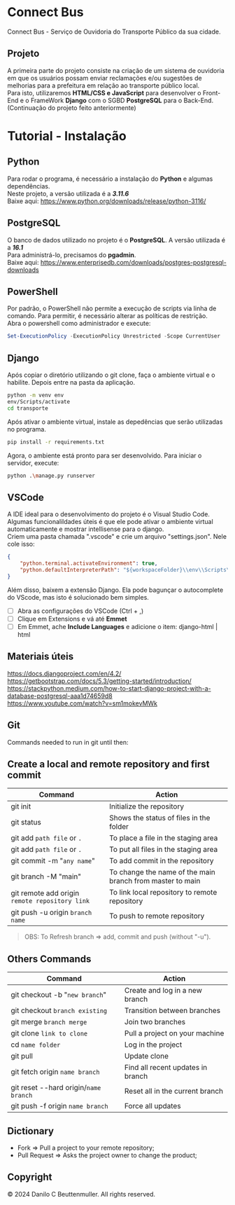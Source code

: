 # Connect Bus
Connect Bus - Serviço de Ouvidoria do Transporte Público da sua cidade.

## Projeto
A primeira parte do projeto consiste na criação de um sistema de ouvidoria em que os usuários possam enviar reclamações e/ou sugestões de melhorias para a prefeitura em relação ao transporte público local.  
Para isto, utilizaremos **HTML/CSS e JavaScript** para desenvolver o Front-End e o FrameWork **Django** com o SGBD **PostgreSQL** para o Back-End.  
(Continuação do projeto feito anteriormente)

# Tutorial - Instalação
## Python
Para rodar o programa, é necessário a instalação do **Python** e algumas dependências.  
Neste projeto, a versão utilizada é a ***3.11.6***  
Baixe aqui: https://www.python.org/downloads/release/python-3116/

## PostgreSQL
O banco de dados utilizado no projeto é o **PostgreSQL**. A versão utilizada é a ***16.1***  
Para administrá-lo, precisamos do **pgadmin**.  
Baixe aqui: https://www.enterprisedb.com/downloads/postgres-postgresql-downloads

## PowerShell
Por padrão, o PowerShell não permite a execução de scripts via linha de comando. Para permitir, é necessário alterar as políticas de restrição.  
Abra o powershell como administrador e execute:
```powershell
Set-ExecutionPolicy -ExecutionPolicy Unrestricted -Scope CurrentUser
```

## Django
Após copiar o diretório utilizando o git clone, faça o ambiente virtual e o habilite. Depois entre na pasta da aplicação.
```bash
python -m venv env
env/Scripts/activate
cd transporte
```
Após ativar o ambiente virtual, instale as depedências que serão utilizadas no programa.
```bash
pip install -r requirements.txt
```
Agora, o ambiente está pronto para ser desenvolvido. Para iniciar o servidor, execute:
```bash
python .\manage.py runserver
```

## VSCode
A IDE ideal para o desenvolvimento do projeto é o Visual Studio Code.  
Algumas funcionalildades úteis é que ele pode ativar o ambiente virtual automaticamente e mostrar intellisense para o django.  
Criem uma pasta chamada ".vscode" e crie um arquivo "settings.json". Nele cole isso:
```json
{
    "python.terminal.activateEnvironment": true,
    "python.defaultInterpreterPath": "${workspaceFolder}\\env\\Scripts\\python.exe",
}
```
Além disso, baixem a extensão Django. Ela pode bagunçar o autocomplete do VScode, mas isto é solucionado bem simples.
- [ ] Abra as configurações do VSCode (Ctrl + ,)
- [ ] Clique em Extensions e vá até **Emmet**
- [ ] Em Emmet, ache **Include Languages** e adicione o item:
 django-html | html 

## Materiais úteis
https://docs.djangoproject.com/en/4.2/  
https://getbootstrap.com/docs/5.3/getting-started/introduction/  
https://stackpython.medium.com/how-to-start-django-project-with-a-database-postgresql-aaa1d74659d8  
https://www.youtube.com/watch?v=sm1mokevMWk

## Git
Commands needed to run in git until then:
## Create a local and remote repository and first commit

| Command  | Action |
| --------| ------ |
| git init| Initialize the repository|
| git status | Shows the status of files in the folder|
| git add `path file` or `.` | To place a file in the staging area|
| git add `path file` or `.` | To put all files in the staging area|
| git commit -m "`any name`" | To add commit in the repository|
| git branch -M "main" | To change the name of the main branch from master to main|
| git remote add origin `remote repository link` | To link local repository to remote repository|
| git push -u origin `branch name` | To push to remote repository|

> OBS: To Refresh branch => add, commit and push (without "-u").

## Others Commands

| Command  | Action |
| --------| ------ |
| git checkout -b "`new branch`" | Create and log in a new branch |
| git checkout `branch existing` | Transition between branches |
| git merge `branch merge` | Join two branches |
| git clone `link to clone` | Pull a project on your machine |
| cd `name folder` | Log in the project |
| git pull | Update clone |
| git fetch origin `name branch` | Find all recent updates in branch |
| git reset --hard origin/`name branch` | Reset all in the current branch |
| git push -f origin `name branch` | Force all updates |
## Dictionary
- Fork => Pull a project to your remote repository;
- Pull Request => Asks the project owner to change the product;

## Copyright
&copy; 2024 Danilo C Beuttenmuller. All rights reserved.
